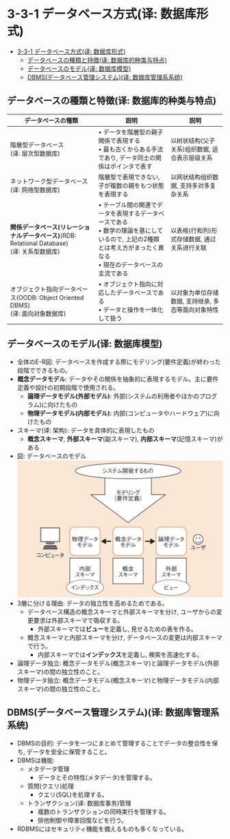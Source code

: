 # 3-3-1 データベース方式(译: 数据库形式)

- [3-3-1 データベース方式(译: 数据库形式)](#3-3-1-データベース方式译-数据库形式)
  - [データベースの種類と特徴(译: 数据库的种类与特点)](#データベースの種類と特徴译-数据库的种类与特点)
  - [データベースのモデル(译: 数据库模型)](#データベースのモデル译-数据库模型)
  - [DBMS(データベース管理システム)(译: 数据库管理系系统)](#dbmsデータベース管理システム译-数据库管理系系统)

## データベースの種類と特徴(译: 数据库的种类与特点)

| データベースの種類 | 説明 | 説明 |
| - | - | - |
| 階層型データベース<br>(译: 层次型数据库) | $\bullet$ データを階層型の親子関係で表現する<br>$\bullet$ 最も古くからある手法であり, データ同士の関係はポインタで表す | 以树状结构(父子关系)组织数据, 适合表示层级关系 |
| ネットワーク型データベース<br>(译: 网络型数据库) | 階層型で表現できない, 子が複数の親をもつ状態を表現する | 以网状结构组织数据, 支持多对多复杂关系 |
| **関係データベース(リレーショナルデータベース)**(RDB: Relational Database)<br>(译: 关系型数据库) | $\bullet$ テーブル間の関連でデータを表現するデータベースである<br>$\bullet$ 数学の理論を基にしているので, 上記の2種類とは考え方がまったく異なる<br>$\bullet$ 現在のデータベースの主流である | 以表格(行和列)形式存储数据, 通过关系进行关联 |
| オブジェクト指向データベース(OODB: Object Oriented DBMS)<br>(译: 面向对象数据库) | $\bullet$ オブジェクト指向に対応したデータベースである<br>$\bullet$ データと操作を一体化して扱う | 以对象为单位存储数据, 支持继承, 多态等面向对象特性 |

## データベースのモデル(译: 数据库模型)

- 全体のE-R図: データベースを作成する際にモデリング(要件定義)が終わった段階でできるもの。
- **概念データモデル**: データやその関係を抽象的に表現するモデル。主に要件定義や設計の初期段階で使用される。
  - **論理データモデル(外部モデル)**: 外部(システムの利用者やほかのプログラム)に向けたもの
  - **物理データモデル(内部モデル)**: 内部(コンピュータやハードウェア)に向けたもの
- スキーマ(译: 架构): データを具体的に表現したもの
  - **概念スキーマ**, **外部スキーマ**(副スキーマ), **内部スキーマ**(記憶スキーマ)がある
- 図: データベースのモデル<br><img src="./images/3-3-1/データベースのモデル.png" width = "500" alt="データベースのモデル"/>
- 3層に分ける理由: データの独立性を高めるためである。
  - データベース構造の概念スキーマと外部スキーマを分け, ユーザからの変更要求は外部スキーマで吸収する。
    - 外部スキーマでは**ビュー**を定義し, 見せるための表を作る。
  - 概念スキーマと内部スキーマを分け, データベースの変更は内部スキーマで行う。
    - 内部スキーマでは**インデックス**を定義し, 検索を高速化する。
- 論理データ独立: 概念データモデル(概念スキーマ)と論理データモデル(外部スキーマ)の間の独立性のこと。
- 物理データ独立: 概念データモデル(概念スキーマ)と物理データモデル(内部スキーマ)の間の独立性のこと。

## DBMS(データベース管理システム)(译: 数据库管理系系统)

- DBMSの目的: データを一つにまとめて管理することでデータの整合性を保ち, データを安全に保管すること。
- DBMSは機能:
  - メタデータ管理
    - データとその特性(メタデータ)を管理する。
  - 質問(クエリ)処理
    - クエリ(SQL)を処理する。
  - トランザクション(译: 数据库事务)管理
    - 複数のトランザクションの同時実行を管理する。
    - 排他制御や障害回復などを行う。
- RDBMSにはセキュリティ機能を備えるものも多くなっている。

